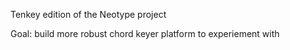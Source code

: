 Tenkey edition of the Neotype project

Goal: build more robust chord keyer platform to experiement with
